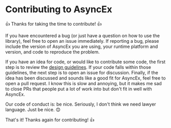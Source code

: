 # Contributing to AsyncEx

:+1: Thanks for taking the time to contribute! :+1:

If you have encountered a bug (or just have a question on how to use the library), feel free to open an issue immediately. If reporting a bug, please include the version of AsyncEx you are using, your runtime platform and version, and code to reproduce the problem.

If you have an idea for code, or would like to contribute some code, the first step is to review the [design guidelines](doc/design.md). If your code falls within those guidelines, the next step is to open an issue for discussion. Finally, if the idea has been discussed and sounds like a good fit for AsyncEx, feel free to open a pull request. I know this is slow and annoying, but it makes me sad to close PRs that people put a lot of work into but don't fit in well with AsyncEx.

Our code of conduct is: be nice. Seriously, I don't think we need lawyer language. Just be nice. :blush:

That's it! Thanks again for contributing! :+1: